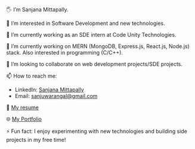
🖐️ I’m Sanjana Mittapally.

👀 I’m interested in Software Development and new technologies.

💼 I’m currently working as an SDE intern at Code Unity Technologies.

🌱 I’m currently working on MERN (MongoDB, Express.js, React.js, Node.js) stack. Also interested in programming (C/C++).

💞️ I’m looking to collaborate on web development projects/SDE projects.

📫 How to reach me:
- LinkedIn: [Sanjana Mittapally](https://www.linkedin.com/in/mittapally-sanjana-a231b0292)
- Email: [sanjuwarangal@gmail.com](mailto:sanjuwarangal@gmail.com)

📄 [My resume](https://drive.google.com/file/d/14LcvL1Ew2u_2VFO3QXX9M1Ahce5mS2Q2/view?usp=sharing)

🌐 [My Portfolio](https://my-portfolio-bdrf.onrender.com/)

⚡ Fun fact: I enjoy experimenting with new technologies and building side projects in my free time!

